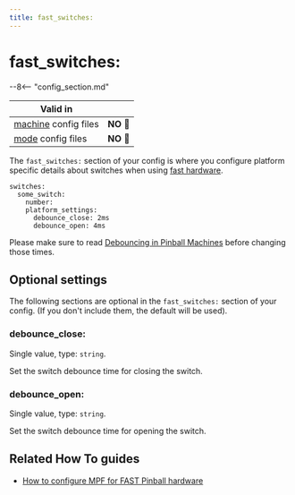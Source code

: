 ```yaml
---
title: fast_switches:
---
```


# fast_switches:


--8<-- "config_section.md"

| Valid in | |
|-----|:----:|
|[machine](instructions/machine_config.md) config files |**NO** :no_entry_sign:|
|[mode](instructions/mode_config.md) config files|**NO** :no_entry_sign:|

The `fast_switches:` section of your config is where you configure
platform specific details about switches when using
[fast hardware](../hardware/fast/index.md).

``` mpf-config
switches:
  some_switch:
    number:
    platform_settings:
      debounce_close: 2ms
      debounce_open: 4ms
```

Please make sure to read [Debouncing in Pinball Machines](../mechs/switches/debounce.md) before changing those times.

## Optional settings

The following sections are optional in the `fast_switches:` section of
your config. (If you don't include them, the default will be used).

### debounce_close:

Single value, type: `string`.

Set the switch debounce time for closing the switch.

### debounce_open:

Single value, type: `string`.

Set the switch debounce time for opening the switch.

## Related How To guides

* [How to configure MPF for FAST Pinball hardware](../hardware/fast/index.md)
